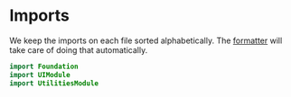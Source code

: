 # Imports

We keep the imports on each file sorted alphabetically. The [formatter](../../build-tools/SwiftFormat.md) will take care of doing that automatically.

```swift
import Foundation
import UIModule
import UtilitiesModule
```